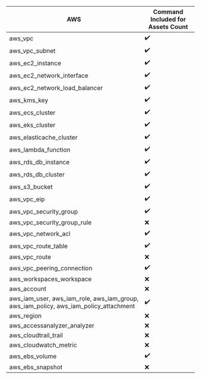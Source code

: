 | AWS                                                                                       | Command Included for Assets Count |
|-------------------------------------------------------------------------------------------|-----------------------------------|
| aws_vpc                                                                                   | :heavy_check_mark:                |
| aws_vpc_subnet                                                                            | :heavy_check_mark:                |
| aws_ec2_instance                                                                          | :heavy_check_mark:                |
| aws_ec2_network_interface                                                                 | :heavy_check_mark:                |
| aws_ec2_network_load_balancer                                                             | :heavy_check_mark:                |
| aws_kms_key                                                                               | :heavy_check_mark:                |
| aws_ecs_cluster                                                                           | :heavy_check_mark:                |
| aws_eks_cluster                                                                           | :heavy_check_mark:                |
| aws_elasticache_cluster                                                                   | :heavy_check_mark:                |
| aws_lambda_function                                                                       | :heavy_check_mark:                |
| aws_rds_db_instance                                                                       | :heavy_check_mark:                |
| aws_rds_db_cluster                                                                        | :heavy_check_mark:                |
| aws_s3_bucket                                                                             | :heavy_check_mark:                |
| aws_vpc_eip                                                                               | :heavy_check_mark:                |
| aws_vpc_security_group                                                                    | :heavy_check_mark:                |
| aws_vpc_security_group_rule                                                               | :x:                               |
| aws_vpc_network_acl                                                                       | :heavy_check_mark:                |
| aws_vpc_route_table                                                                       | :heavy_check_mark:                |
| aws_vpc_route                                                                             | :x:                               |
| aws_vpc_peering_connection                                                                | :heavy_check_mark:                |
| aws_workspaces_workspace                                                                  | :x:                               |
| aws_account                                                                               | :x:                               |
| aws_iam_user, aws_iam_role, aws_iam_group, aws_iam_policy, aws_iam_policy_attachment      | :heavy_check_mark:                |
| aws_region                                                                                | :x:                               |
| aws_accessanalyzer_analyzer                                                               | :x:                               |
| aws_cloudtrail_trail                                                                      | :x:                               |
| aws_cloudwatch_metric                                                                     | :x:                               |
| aws_ebs_volume                                                                            | :heavy_check_mark:                |
| aws_ebs_snapshot                                                                          | :x:                               |

